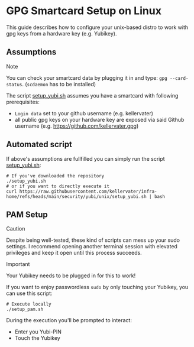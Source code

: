 # GPG Smartcard Setup on Linux
This guide describes how to configure your unix-based distro to work with gpg keys from a hardware key (e.g. Yubikey).

## Assumptions

> [!NOTE]
> You can check your smartcard data by plugging it in and type: `gpg --card-status`. (`scdaemon` has to be installed)

The script [setup_yubi.sh](./setup_yubi.sh) assumes you have a smartcard with following prerequisites:
* `Login data` set to your github username (e.g. kellervater)
* all public gpg keys on your hardware key are exposed via said Github username (e.g. https://github.com/kellervater.gpg)

## Automated script
If above's assumptions are fullfilled you can simply run the script [setup_yubi.sh](./setup_yubi.sh):
```shell
# If you've downloaded the repository
./setup_yubi.sh
# or if you want to directly execute it
curl https://raw.githubusercontent.com/kellervater/infra-home/refs/heads/main/security/yubi/unix/setup_yubi.sh | bash
```

## PAM Setup

> [!Caution]
> Despite being well-tested, these kind of scripts can mess up your sudo settings.
> I recommend opening another terminal session with elevated privileges and keep it open until this process succeeds.

> [!Important]
> Your Yubikey needs to be plugged in for this to work!

If you want to enjoy passwordless `sudo` by only touching your Yubikey, you can use this script:
```shell
# Execute locally
./setup_pam.sh
```

During the execution you'll be prompted to interact:
* Enter you Yubi-PIN
* Touch the Yubikey
